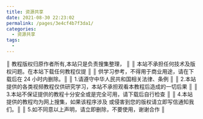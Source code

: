 ```yaml
---
title: 资源共享
date: 2021-08-30 22:23:02
permalink: /pages/3e4cf4b7f3da1/
categories:
  - 资源共享
tags:
  -
---
```


║ 教程版权归原作者所有,本站只是负责搜集整理， ║
║ 本站不承担任何技术及版权问题。在本站下载任何教程仅提 ║
║ 供学习参考，不得用于商业用途，请在下载后在 24 小时内删除。║
║ 1.请遵守中华人民共和国相关法律、条例 ║
║ 2.本站提供的各类视频教程仅供研究学习，本站不承担观看本教程后造成的一切后果 ║
║ 3.本站不保证提供的教程十分安全或是完全可用，请下载后自行检查 ║
║ 4.本站提供的教程均为网上搜集，如果该程序涉及 或侵害到您的版权请立即写信通知我们。║
║ 5.如不同意以上声明，请立即删除，不要使用，谢谢合作 ║

<!-- more -->
